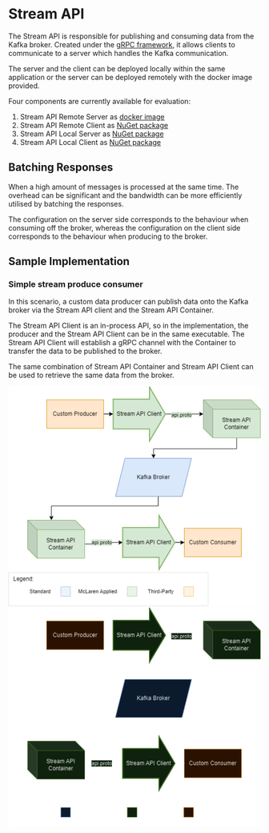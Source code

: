 # Stream API

The Stream API is responsible for publishing and consuming data from the Kafka broker. Created under the 
[gRPC framework](https://grpc.io/), it allows clients to communicate to a server which handles the Kafka communication.

The server and the client can be deployed locally within the same application or the server can be deployed remotely 
with the docker image provided.

Four components are currently available for evaluation:

1. Stream API Remote Server as [docker image](https://hub.docker.com/r/mclarenapplied/streaming-proto-server-host) 
2. Stream API Remote Client as [NuGet package](https://github.com/orgs/mat-docs/packages/nuget/package/MA.Streaming.Proto.Client.Remote)
3. Stream API Local Server as [NuGet package](https://github.com/orgs/mat-docs/packages/nuget/package/MA.Streaming.Proto.ServerComponent)
4. Stream API Local Client as [NuGet package](https://github.com/orgs/mat-docs/packages/nuget/package/MA.Streaming.Proto.Client.Local)

## Batching Responses

When a high amount of messages is processed at the same time. The overhead can be significant and the bandwidth can be 
more efficiently utilised by batching the responses. 

The configuration on the server side corresponds to the behaviour when consuming off the broker, whereas 
the configuration on the client side corresponds to the behaviour when producing to the broker.

## Sample Implementation

### Simple stream produce consumer
In this scenario, a custom data producer can publish data onto the Kafka broker via the
Stream API client and the Stream API Container. 

The Stream API Client is an in-process API, so in the implementation, the producer and the
Stream API Client can be in the same executable. The Stream API Client will establish a 
gRPC channel with the Container to transfer the data to be published to the broker. 

The same combination of Stream API Container and Stream API Client can be used to 
retrieve the same data from the broker.

![Architecture of simple stream producer consumer](../assets/stream_architecture_light.png#only-light)
![Architecture of simple stream producer consumer](../assets/stream_architecture_dark.png#only-dark)
